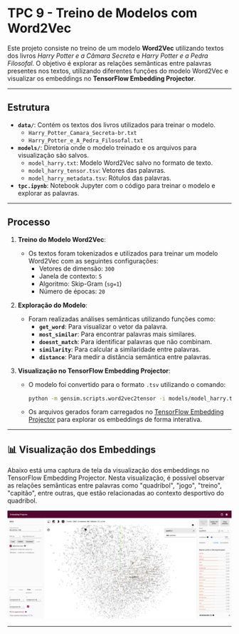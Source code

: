 # TPC 9 - Treino de Modelos com Word2Vec

Este projeto consiste no treino de um modelo **Word2Vec** utilizando textos 
dos livros *Harry Potter e a Câmara Secreta* e *Harry Potter e a Pedra Filosofal*. 
O objetivo é explorar as relações semânticas entre palavras presentes nos textos, 
utilizando diferentes funções do modelo Word2Vec e visualizar os embeddings no **TensorFlow Embedding Projector**.

---

## Estrutura

- **`data/`**: Contém os textos dos livros utilizados para treinar o modelo.
  - `Harry_Potter_Camara_Secreta-br.txt`
  - `Harry_Potter_e_A_Pedra_Filosofal.txt`
- **`models/`**: Diretoria onde o modelo treinado e os arquivos para visualização são salvos.
  - `model_harry.txt`: Modelo Word2Vec salvo no formato de texto.
  - `model_harry_tensor.tsv`: Vetores das palavras.
  - `model_harry_metadata.tsv`: Rótulos das palavras.
- **`tpc.ipynb`**: Notebook Jupyter com o código para treinar o modelo e explorar as palavras.

---

## Processo

1. **Treino do Modelo Word2Vec**:
   - Os textos foram tokenizados e utilizados para treinar um modelo Word2Vec com as seguintes configurações:
     - Vetores de dimensão: `300`
     - Janela de contexto: `5`
     - Algoritmo: Skip-Gram (`sg=1`)
     - Número de épocas: `20`

2. **Exploração do Modelo**:
   - Foram realizadas análises semânticas utilizando funções como:
     - **`get_word`**: Para visualizar o vetor da palavra.
     - **`most_similar`**: Para encontrar palavras mais similares.
     - **`doesnt_match`**: Para identificar palavras que não combinam.
     - **`similarity`**: Para calcular a similaridade entre palavras.
     - **`distance`**: Para medir a distância semântica entre palavras.

3. **Visualização no TensorFlow Embedding Projector**:
   - O modelo foi convertido para o formato `.tsv` utilizando o comando:
     ```bash
     python -m gensim.scripts.word2vec2tensor -i models/model_harry.txt -o model_harry
     ```
   - Os arquivos gerados foram carregados no [TensorFlow Embedding Projector](https://projector.tensorflow.org) 
para explorar os embeddings de forma interativa.

---

## 📊 Visualização dos Embeddings

Abaixo está uma captura de tela da visualização dos embeddings no TensorFlow Embedding Projector. 
Nesta visualização, é possível observar as relações semânticas entre palavras como "quadribol", 
"jogo", "treino", "capitão", entre outras, que estão relacionadas ao contexto desportivo do quadribol.

![Visualização dos Embeddings](embedding_projector.png)

---